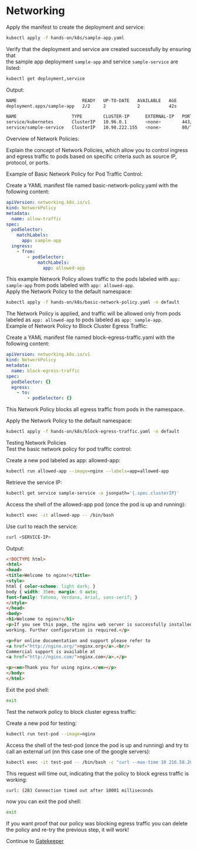 # Networking


Apply the manifest to create the deployment and service:  

```bash
kubectl apply -f hands-on/k8s/sample-app.yaml
```  

Verify that the deployment and service are created successfully by ensuring that  
the sample app deployment `sample-app`  and service `sample-service`  are listed:

```bash
kubectl get deployment,service
```  

Output:

```bash
NAME                         READY   UP-TO-DATE   AVAILABLE   AGE
deployment.apps/sample-app   2/2     2            2           42s

NAME                     TYPE        CLUSTER-IP      EXTERNAL-IP   PORT(S)   AGE
service/kubernetes       ClusterIP   10.96.0.1       <none>        443/TCP   5m41s
service/sample-service   ClusterIP   10.98.222.155   <none>        80/TCP    42s
```  

Overview of Network Policies:  

Explain the concept of Network Policies, which allow you to control ingress and egress traffic to pods based on specific criteria such as source IP, protocol, or ports.  

Example of Basic Network Policy for Pod Traffic Control:  

Create a YAML manifest file named basic-network-policy.yaml with the following content:

```yaml
apiVersion: networking.k8s.io/v1
kind: NetworkPolicy
metadata:
  name: allow-traffic
spec:
  podSelector:
    matchLabels:
      app: sample-app
  ingress:
    - from:
        - podSelector:
            matchLabels:
              app: allowed-app
```

This example Network Policy allows traffic to the pods labeled with `app: sample-app` from pods labeled with `app: allowed-app`.  
Apply the Network Policy to the default namespace:

```bash
kubectl apply -f hands-on/k8s/basic-network-policy.yaml -n default
```

The Network Policy is applied, and traffic will be allowed only from pods labeled as `app: allowed-app` to pods labeled as `app: sample-app`.  
Example of Network Policy to Block Cluster Egress Traffic:  

Create a YAML manifest file named block-egress-traffic.yaml with the following content:

```yaml
apiVersion: networking.k8s.io/v1
kind: NetworkPolicy
metadata:
  name: block-egress-traffic
spec:
  podSelector: {}
  egress:
    - to:
        - podSelector: {}

```

This Network Policy blocks all egress traffic from pods in the namespace.  

Apply the Network Policy to the default namespace:

```bash
kubectl apply -f hands-on/k8s/block-egress-traffic.yaml -n default
```  

Testing Network Policies  
Test the basic network policy for pod traffic control:

Create a new pod labeled as app: allowed-app:

```bash
kubectl run allowed-app --image=nginx --labels=app=allowed-app
```  

Retrieve the service IP:

```bash
kubectl get service sample-service -o jsonpath='{.spec.clusterIP}'
```  


Access the shell of the allowed-app pod (once the pod is up and running):

```bash
kubectl exec -it allowed-app -- /bin/bash
```

Use curl to reach the service:

```bash
curl <SERVICE-IP>
```

Output:

```html
<!DOCTYPE html>
<html>
<head>
<title>Welcome to nginx!</title>
<style>
html { color-scheme: light dark; }
body { width: 35em; margin: 0 auto;
font-family: Tahoma, Verdana, Arial, sans-serif; }
</style>
</head>
<body>
<h1>Welcome to nginx!</h1>
<p>If you see this page, the nginx web server is successfully installed and
working. Further configuration is required.</p>

<p>For online documentation and support please refer to
<a href="http://nginx.org/">nginx.org</a>.<br/>
Commercial support is available at
<a href="http://nginx.com/">nginx.com</a>.</p>

<p><em>Thank you for using nginx.</em></p>
</body>
</html>
```

Exit the pod shell:

```bash
exit
```  

Test the network policy to block cluster egress traffic:  

Create a new pod for testing:  

```bash
kubectl run test-pod --image=nginx
```

Access the shell of the test-pod (once the pod is up and running) and try to call an external url (nn this case one of the google servers):


```bash
kubectl exec -it test-pod -- /bin/bash -c "curl --max-time 10 216.58.204.142"
```

This request will time out, indicating that the policy to block egress traffic is working:

```bash
curl: (28) Connection timed out after 10001 milliseconds
```  

now you can exit the pod shell:

```bash
exit
```

If you want proof that our policy was blocking egress traffic you can delete the policy and re-try the previous step, it will work!  

Continue to [Gatekeeper](06-gatekeeper.md)
